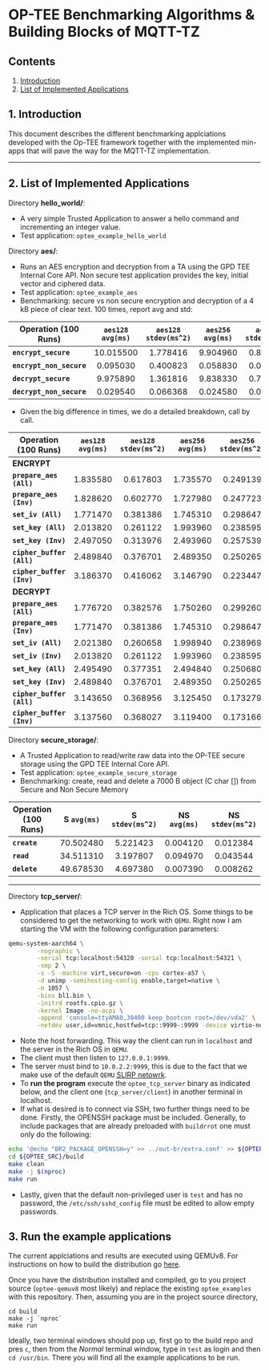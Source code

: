 # OP-TEE Benchmarking Algorithms & Building Blocks of MQTT-TZ
## Contents
1. [Introduction](#1-introduction)
2. [List of Implemented Applications](#2-list-of-implemented-applications)


## 1. Introduction
This document describes the different benchmarking applciations developed with the Op-TEE framework together with the implemented min-apps that will pave the way for the MQTT-TZ implementation.

---
## 2. List of Implemented Applications

Directory **hello_world/**:
* A very simple Trusted Application to answer a hello command and incrementing
an integer value.
* Test application: `optee_example_hello_world`

Directory **aes/**:
* Runs an AES encryption and decryption from a TA using the GPD TEE Internal
Core API. Non secure test application provides the key, initial vector and
ciphered data.
* Test application: `optee_example_aes`
* Benchmarking: secure vs non secure encryption and decryption of a 4 kB piece of clear text. 100 times, report avg and std:

**Operation (100 Runs)** | `aes128 avg(ms)` | `aes128 stdev(ms^2)` | `aes256 avg(ms)` | `aes256 stdev(ms^2)`
----- | :-----: | :-----: | :-----: | :-----:
**`encrypt_secure`** | 10.015500 | 1.778416 | 9.904960 | 0.864986
**`encrypt_non_secure`** | 0.095030 | 0.400823 | 0.058830 | 0.042737
**`decrypt_secure`** | 9.975890 | 1.361816 | 9.838330 | 0.726974
**`decrypt_non_secure`** | 0.029540 | 0.066368 | 0.024580 | 0.011792

* Given the big difference in times, we do a detailed breakdown, call by call.

**Operation (100 Runs)** | `aes128 avg(ms)` | `aes128 stdev(ms^2)` | `aes256 avg(ms)` | `aes256 stdev(ms^2)`
----- | :-----: | :-----: | :-----: | :-----:
**ENCRYPT** | | | |
**`prepare_aes (All)`** | 1.835580 | 0.617803 | 1.735570 | 0.249139
**`prepare_aes (Inv)`** | 1.828620 | 0.602770 | 1.727980 | 0.247723
**`set_iv (All)`** | 1.771470 | 0.381386 | 1.745310 | 0.298647
**`set_key (All)`** | 2.013820 | 0.261122 | 1.993960 | 0.238595
**`set_key (Inv)`** | 2.497050 | 0.313976 | 2.493960 | 0.257539
**`cipher_buffer (All)`** | 2.489840 | 0.376701 | 2.489350 | 0.250265
**`cipher_buffer (Inv)`** | 3.186370 | 0.416062 | 3.146790 | 0.223447
**DECRYPT** | | | |
**`prepare_aes (All)`** | 1.776720 | 0.382576 | 1.750260 | 0.299260
**`prepare_aes (Inv)`** | 1.771470 | 0.381386 | 1.745310 | 0.298647
**`set_iv (All)`**  | 2.021380 |0.260658 | 1.998940 | 0.238969
**`set_iv (Inv)`** | 2.013820 | 0.261122 | 1.993960 | 0.238595
**`set_key (All)`** | 2.495490 | 0.377351 | 2.494840 | 0.250680
**`set_key (Inv)`**  | 2.489840 | 0.376701 | 2.489350 | 0.250265
**`cipher_buffer (All)`** | 3.143650 | 0.368956 | 3.125450 | 0.173279
**`cipher_buffer (Inv)`** | 3.137560 | 0.368027  | 3.119400 | 0.173166


Directory **secure_storage/**:
* A Trusted Application to read/write raw data into the
OP-TEE secure storage using the GPD TEE Internal Core API.
* Test application: `optee_example_secure_storage`
* Benchmarking: create, read and delete a 7000 B object (C char []) from Secure and Non Secure Memory

**Operation (100 Runs)** | **S `avg(ms)`** | **S `stdev(ms^2)`** | **NS `avg(ms)`** | **NS `stdev(ms^2)`**
----- | :-----: | :-----: | :-----: | :-----:
**`create`** | 70.502480 | 5.221423 | 0.004120 | 0.012384
**`read`** | 34.511310 | 3.197807 | 0.094970 | 0.043544
**`delete`** | 49.678530 | 4.697380 | 0.007390 | 0.008262
---

Directory **tcp_server/**:
* Application that places a TCP server in the Rich OS. Some things to be considered to get the networking to work with `QEMU`. Right now I am starting the VM with the following configuration parameters:
```bash
qemu-system-aarch64 \
        -nographic \
        -serial tcp:localhost:54320 -serial tcp:localhost:54321 \
        -smp 2 \
        -s -S -machine virt,secure=on -cpu cortex-a57 \
        -d unimp -semihosting-config enable,target=native \
        -m 1057 \
        -bios bl1.bin \
        -initrd rootfs.cpio.gz \
        -kernel Image -no-acpi \
        -append 'console=ttyAMA0,38400 keep_bootcon root=/dev/vda2' \
        -netdev user,id=vmnic,hostfwd=tcp::9999-:9999 -device virtio-net-device,netdev=vmnic
```
* Note the host forwarding. This way the client can run in `localhost` and the server in the Rich OS in `QEMU`.
* The client must then listen to `127.0.0.1:9999`.
* The server must bind to `10.0.2.2:9999`, this is due to the fact that we make use of the default `QEMU` [SLIRP netowrk](https://wiki.qemu.org/Documentation/Networking).
* To **run the program** execute the `optee_tcp_server` binary as indicated below, and the client one (`tcp_server/client`) in another terminal in localhost.
* If what is desired is to connect via SSH, two further things need to be done. Firstly, the OPENSSH package must be included. Generally, to include packages that are already preloaded with `buildrrot` one must only do the following:
```bash
echo '@echo "BR2_PACKAGE_OPENSSH=y" >> ../out-br/extra.conf' >> ${OPTEE_SRC}/build
cd ${OPTEE_SRC}/build
make clean
make -j $(nproc)
make run
```
* Lastly, given that the default non-privileged user is `test` and has no password, the `/etc/ssh/sshd_config` file must be edited to allow empty passwords.

## 3. Run the example applications
The current applciations and results are executed using QEMUv8. For instructions on how to build the distribution go [here](https://optee.readthedocs.io/building/devices/qemu.html#qemu-v8).

Once you have the distribution installed and compiled, go to you project source (`optee-qemuv8` most likely) and replace the existing `optee_examples` with this repository. Then, assuming you are in the project source directory,
```
cd build
make -j `nproc`
make run
```

Ideally, two terminal windows should pop up, first go to the build repo and pres `c`, then from the *Normal* terminal window, type in `test` as login and then `cd /usr/bin`. There you will find all the example applications to be run.
